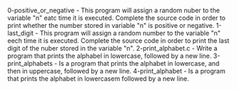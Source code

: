 0-positive_or_negative - This program will assign a random nuber to the variable "n" eatc time it is executed. Complete the source code in order to print whether the number stored in variable "n" is positive or negative.
1-last_digit - This program will assign a random number to the variable "n" eech time it is executed. Complete the source code in order to print the last digit of the nuber stored in the variable "n".
2-print_alphabet.c - Write a program that prints the alphabel in lowercase, followed by a new line.
3-print_alphabets - Is a program that prints the alphabet in lowercase, and then in uppercase, followed by a new line.
4-print_alphabet - Is a program that prints the alphabet in lowercasem followed by a new line.
